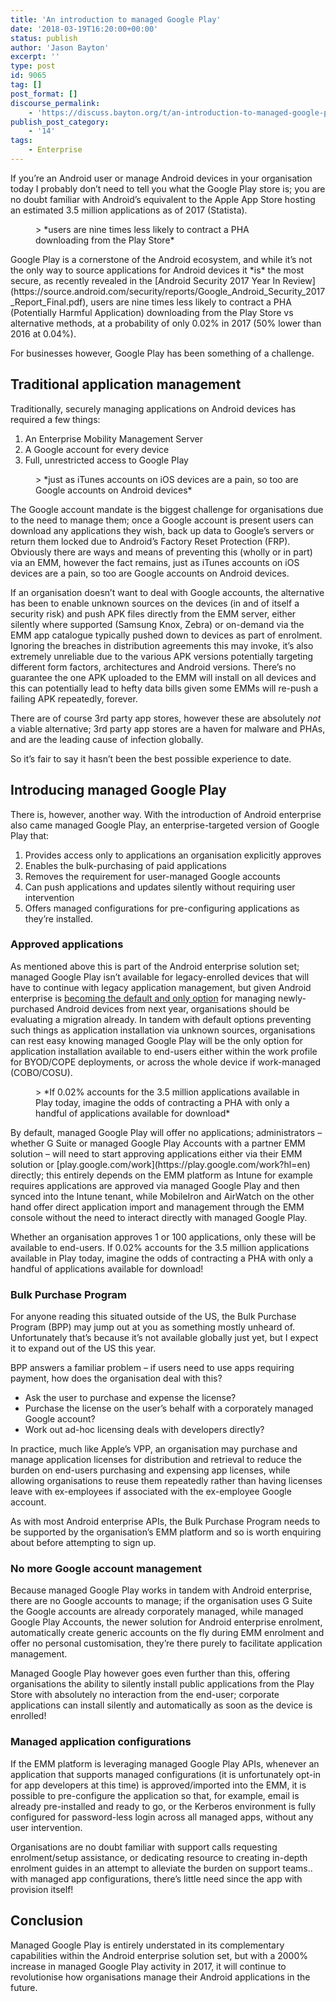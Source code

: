 ```yaml
---
title: 'An introduction to managed Google Play'
date: '2018-03-19T16:20:00+00:00'
status: publish
author: 'Jason Bayton'
excerpt: ''
type: post
id: 9065
tag: []
post_format: []
discourse_permalink:
    - 'https://discuss.bayton.org/t/an-introduction-to-managed-google-play/373'
publish_post_category:
    - '14'
tags:
    - Enterprise
---
```

If you’re an Android user or manage Android devices in your organisation today I probably don’t need to tell you what the Google Play store is; you are no doubt familiar with Android’s equivalent to the Apple App Store hosting an estimated 3.5 million applications as of 2017 (Statista).

<figure class="wp-block-pullquote">> *users are nine times less likely to contract a PHA downloading from the Play Store*

</figure>Google Play is a cornerstone of the Android ecosystem, and while it’s not the only way to source applications for Android devices it *is* the most secure, as recently revealed in the [Android Security 2017 Year In Review](https://source.android.com/security/reports/Google_Android_Security_2017_Report_Final.pdf), users are nine times less likely to contract a PHA (Potentially Harmful Application) downloading from the Play Store vs alternative methods, at a probability of only 0.02% in 2017 (50% lower than 2016 at 0.04%).

For businesses however, Google Play has been something of a challenge.

Traditional application management
----------------------------------

Traditionally, securely managing applications on Android devices has required a few things:

1. An Enterprise Mobility Management Server
2. A Google account for every device
3. Full, unrestricted access to Google Play

<figure class="wp-block-pullquote">> *just as iTunes accounts on iOS devices are a pain, so too are Google accounts on Android devices*

</figure>The Google account mandate is the biggest challenge for organisations due to the need to manage them; once a Google account is present users can download any applications they wish, back up data to Google’s servers or return them locked due to Android’s Factory Reset Protection (FRP). Obviously there are ways and means of preventing this (wholly or in part) via an EMM, however the fact remains, just as iTunes accounts on iOS devices are a pain, so too are Google accounts on Android devices.

If an organisation doesn’t want to deal with Google accounts, the alternative has been to enable unknown sources on the devices (in and of itself a security risk) and push APK files directly from the EMM server, either silently where supported (Samsung Knox, Zebra) or on-demand via the EMM app catalogue typically pushed down to devices as part of enrolment. Ignoring the breaches in distribution agreements this may invoke, it’s also extremely unreliable due to the various APK versions potentially targeting different form factors, architectures and Android versions. There’s no guarantee the one APK uploaded to the EMM will install on all devices and this can potentially lead to hefty data bills given some EMMs will re-push a failing APK repeatedly, forever.

There are of course 3rd party app stores, however these are absolutely *not* a viable alternative; 3rd party app stores are a haven for malware and PHAs, and are the leading cause of infection globally.

So it’s fair to say it hasn’t been the best possible experience to date.

Introducing managed Google Play
-------------------------------

There is, however, another way. With the introduction of Android enterprise also came managed Google Play, an enterprise-targeted version of Google Play that:

1. Provides access only to applications an organisation explicitly approves
2. Enables the bulk-purchasing of paid applications
3. Removes the requirement for user-managed Google accounts
4. Can push applications and updates silently without requiring user intervention
5. Offers managed configurations for pre-configuring applications as they’re installed.

### Approved applications

As mentioned above this is part of the Android enterprise solution set; managed Google Play isn’t available for legacy-enrolled devices that will have to continue with legacy application management, but given Android enterprise is [becoming the default and only option](/2017/12/google-is-deprecating-device-admin-in-favour-of-android-enterprise/) for managing newly-purchased Android devices from next year, organisations should be evaluating a migration already. In tandem with default options preventing such things as application installation via unknown sources, organisations can rest easy knowing managed Google Play will be the only option for application installation available to end-users either within the work profile for BYOD/COPE deployments, or across the whole device if work-managed (COBO/COSU).

<figure class="wp-block-pullquote">> *If 0.02% accounts for the 3.5 million applications available in Play today, imagine the odds of contracting a PHA with only a handful of applications available for download*

</figure>By default, managed Google Play will offer no applications; administrators – whether G Suite or managed Google Play Accounts with a partner EMM solution – will need to start approving applications either via their EMM solution or [play.google.com/work](https://play.google.com/work?hl=en) directly; this entirely depends on the EMM platform as Intune for example requires applications are approved via managed Google Play and then synced into the Intune tenant, while MobileIron and AirWatch on the other hand offer direct application import and management through the EMM console without the need to interact directly with managed Google Play.

Whether an organisation approves 1 or 100 applications, only these will be available to end-users. If 0.02% accounts for the 3.5 million applications available in Play today, imagine the odds of contracting a PHA with only a handful of applications available for download!

### Bulk Purchase Program

For anyone reading this situated outside of the US, the Bulk Purchase Program (BPP) may jump out at you as something mostly unheard of. Unfortunately that’s because it’s not available globally just yet, but I expect it to expand out of the US this year.

BPP answers a familiar problem – if users need to use apps requiring payment, how does the organisation deal with this?

- Ask the user to purchase and expense the license?
- Purchase the license on the user’s behalf with a corporately managed Google account?
- Work out ad-hoc licensing deals with developers directly?

In practice, much like Apple’s VPP, an organisation may purchase and manage application licenses for distribution and retrieval to reduce the burden on end-users purchasing and expensing app licenses, while allowing organisations to reuse them repeatedly rather than having licenses leave with ex-employees if associated with the ex-employee Google account.

As with most Android enterprise APIs, the Bulk Purchase Program needs to be supported by the organisation’s EMM platform and so is worth enquiring about before attempting to sign up.

### No more Google account management

Because managed Google Play works in tandem with Android enterprise, there are no Google accounts to manage; if the organisation uses G Suite the Google accounts are already corporately managed, while managed Google Play Accounts, the newer solution for Android enterprise enrolment, automatically create generic accounts on the fly during EMM enrolment and offer no personal customisation, they’re there purely to facilitate application management.

Managed Google Play however goes even further than this, offering organisations the ability to silently install public applications from the Play Store with absolutely no interaction from the end-user; corporate applications can install silently and automatically as soon as the device is enrolled!

### Managed application configurations

If the EMM platform is leveraging managed Google Play APIs, whenever an application that supports managed configurations (it is unfortunately opt-in for app developers at this time) is approved/imported into the EMM, it is possible to pre-configure the application so that, for example, email is already pre-installed and ready to go, or the Kerberos environment is fully configured for password-less login across all managed apps, without any user intervention.

Organisations are no doubt familiar with support calls requesting enrolment/setup assistance, or dedicating resource to creating in-depth enrolment guides in an attempt to alleviate the burden on support teams.. with managed app configurations, there’s little need since the app with provision itself!

Conclusion
----------

Managed Google Play is entirely understated in its complementary capabilities within the Android enterprise solution set, but with a 2000% increase in managed Google Play activity in 2017, it will continue to revolutionise how organisations manage their Android applications in the future.